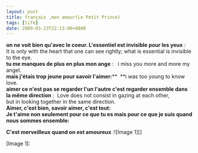 ```yaml
---
layout: post
title: français ,mon amour(Le Petit Prince)
tags: [life]
date: 2009-03-23T22:13:00+0800
---
```


  
**on ne voit bien qu'avec le coeur. L'essentiel est invisible pour les yeux** :   It is only with the heart that one can see rightly; what is essential is invisible to the eye.  
**tu me manques de plus en plus mon ange** :   i miss you more and more my angel.  
**mais j'étais trop jeune pour savoir l'aimer:****  **i was too young to know love.  
**aimer ce n'est pas se regarder l'un l'autre c'est regarder ensemble dans la même direction** :  Love does not consist in gazing at each other,  
but in looking together in the same direction.  
**Aimer, c'est bien, savoir aimer, c'est tout:**   
**Je t'aime non seulement pour ce que tu es mais pour ce que je suis quand nous sommes ensemble:**  
  
**C'est merveilleux quand on est amoureux** :![Image 1][]


[Image 1]: 